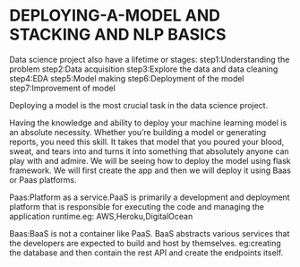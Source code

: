 # DEPLOYING-A-MODEL AND STACKING AND NLP BASICS

Data science project also have a lifetime or stages:
step1:Understanding the problem
step2:Data acquisition
step3:Explore the data and data cleaning
step4:EDA
step5:Model making
step6:Deployment of the model
step7:Improvement of model

Deploying a model is the most crucial task in the data science project. 

Having the knowledge and ability to deploy your machine learning model is an absolute necessity. Whether you’re building a model or generating reports, you need this skill. It takes that model that you poured your blood, sweat, and tears into and turns it into something that absolutely anyone can play with and admire.
We will be seeing how to deploy the model using flask framework. We will first create the app and then we will deploy it using Baas or Paas platforms.

Paas:Platform as a service.PaaS is primarily a development and deployment platform that is responsible for executing the code and managing the application runtime.eg: AWS,Heroku,DigitalOcean

Baas:BaaS is not a container like PaaS. BaaS abstracts various services that the developers are expected to build and host by themselves. 
eg:creating the database and then contain the rest API and create the endpoints itself.
